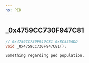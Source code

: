 ```yaml
---
ns: PED
---
```

## _0x4759CC730F947C81

```c
// 0x4759CC730F947C81 0x8C555ADD
void _0x4759CC730F947C81();
```

```
Something regarding ped population.
```

